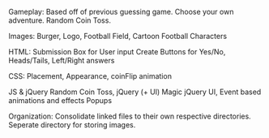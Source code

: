 Gameplay: Based off of previous guessing game. Choose your own adventure. Random Coin Toss.

Images:
Burger, Logo, Football Field, Cartoon Football Characters

HTML:
Submission Box for User input
Create Buttons for Yes/No, Heads/Tails, Left/Right answers

CSS:
Placement, Appearance, coinFlip animation

JS & jQuery
Random Coin Toss,
jQuery (+ UI) Magic
jQuery UI,
Event based animations and effects
Popups

Organization:
Consolidate linked files to their own respective directories.
Seperate directory for storing images.
